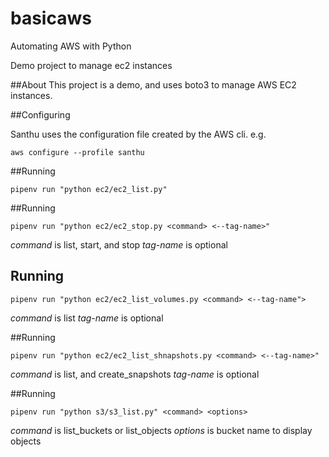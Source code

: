 # basicaws
Automating AWS with Python

Demo project to manage ec2 instances

##About
This project is a demo, and uses boto3 to manage AWS EC2 instances.

##Configuring

Santhu uses the configuration file created by the AWS cli. 
e.g.

`aws configure --profile santhu`

##Running

`pipenv run "python ec2/ec2_list.py"`

##Running

`pipenv run "python ec2/ec2_stop.py <command> <--tag-name>"`

*command* is list, start, and  stop
*tag-name* is optional

## Running

`pipenv run "python ec2/ec2_list_volumes.py <command> <--tag-name">`

*command* is list
*tag-name* is optional

##Running

`pipenv run "python ec2/ec2_list_shnapshots.py <command> <--tag-name>"`

*command* is list, and create_snapshots
*tag-name* is optional

##Running

`pipenv run "python s3/s3_list.py" <command> <options>`

*command* is list_buckets or list_objects
*options* is bucket name to display objects
